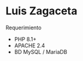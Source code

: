 <h1>Luis Zagaceta</h1>
<p>Requerimiento</p>
<ul>
    <li>PHP 8.1+</li>
    <li>APACHE 2.4</li>
    <li>BD MySQL / MariaDB</li>
</ul>
